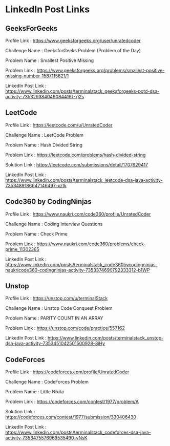 # LinkedIn Post Links

## GeeksForGeeks

Profile Link : https://www.geeksforgeeks.org/user/unratedcoder

Challenge Name : GeeksforGeeks Problem (Problem of the Day)

Problem Name : Smallest Positive Missing

Problem Link : https://www.geeksforgeeks.org/problems/smallest-positive-missing-number-1587115621/1

LinkedIn Post Link : https://www.linkedin.com/posts/terminalstack_geeksforgeeks-potd-dsa-activity-7353293840490844161-7j2s

## LeetCode

Profile Link : https://leetcode.com/u/UnratedCoder

Challenge Name : LeetCode Problem

Problem Name : Hash Divided String

Problem Link : https://leetcode.com/problems/hash-divided-string

Solution Link : https://leetcode.com/submissions/detail/1707629417

LinkedIn Post Link : https://www.linkedin.com/posts/terminalstack_leetcode-dsa-java-activity-7353489186647146497-xztk

## Code360 by CodingNinjas

Profile Link : https://www.naukri.com/code360/profile/UnratedCoder

Challenge Name : Coding Interview Questions

Problem Name : Check Prime

Problem Link : https://www.naukri.com/code360/problems/check-prime_11302365

LinkedIn Post Link : https://www.linkedin.com/posts/terminalstack_code360bycodingninjas-naukricode360-codingninjas-activity-7353374690792333312-b1WP

## Unstop

Profile Link : https://unstop.com/u/terminalStack

Challenge Name : Unstop Code Conquest Problem

Problem Name : PARITY COUNT IN AN ARRAY

Problem Link : https://unstop.com/code/practice/557162

LinkedIn Post Link : https://www.linkedin.com/posts/terminalstack_unstop-dsa-java-activity-7353451042501500928-8iHy

## CodeForces

Profile Link : https://codeforces.com/profile/UnratedCoder

Challenge Name : CodeForces Problem

Problem Name : Little Nikita

Problem Link : https://codeforces.com/contest/1977/problem/A

Solution Link : https://codeforces.com/contest/1977/submission/330406430

LinkedIn Post Link : https://www.linkedin.com/posts/terminalstack_codeforces-dsa-java-activity-7353475576969535490-yNsK
